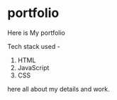 # portfolio

Here is My portfolio

Tech stack used -
1) HTML
2) JavaScript
3) CSS

here all about my details and work.
